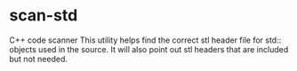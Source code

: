 # scan-std
C++ code scanner
This utility helps find the correct stl header file for std:: objects used in the source.
It will also point out stl headers that are included but not needed.
